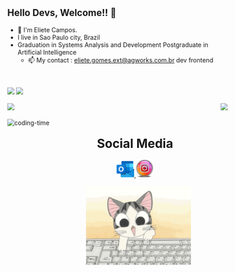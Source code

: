 ## Hello Devs, Welcome!! 👋

- 💬 I'm Eliete Campos.
- I live in Sao Paulo city, Brazil
- Graduation in Systems Analysis and Development
  Postgraduate in Artificial Intelligence
  - 📫 My contact : eliete.gomes.ext@agworks.com.br
dev frontend
<br>
<br>

<div align="center style="display: inline-block;">
      <img src="https://skillicons.dev/icons?i=html,css,react,bootstrap,angular,vscode,git,cs " />
      <img src="https://skillicons.dev/icons?i=typescript,javascript" />
      <br>
      <br>  
</div>

<div>
    <img height="180em" src="https://github-readme-stats.vercel.app/api?username=ElieteCampos&show_icons=true&theme=radical"/>  
    <img align="right" height="180em" src="https://github-readme-stats.vercel.app/api/top-langs/?username=ElieteCampos&layout=compact&langs_count=16&theme=radical"/>
</div>
<div  align="center"> 
  <div style="display: inline_block">
    <br>
    <img align="left" height="250" alt="coding-time" src="code.gif">  
<div>  
   <h1 align="center">Social Media</h1>
  <div>
    <a href = "mailto: lilagomes3@hotmail.com">
      <img width="40" src="hotmail.png">
    </a>
    <a href = "https://www.instagram.com/elietecamposdev/">
      <img width="40" src="instagram.png">
    </a> 
  </div>
    <br>    
  <div> <img  align="center" height="180em" alt="coding-time" src="cut.gif"></div> <br>
  
  
</div>
</div>

